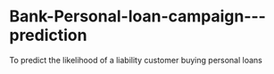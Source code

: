 # Bank-Personal-loan-campaign---prediction
To predict the likelihood of a liability customer buying personal loans
